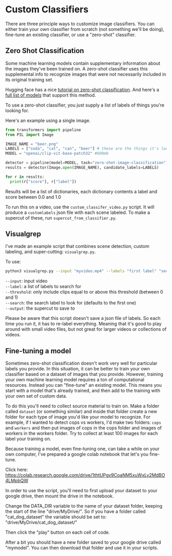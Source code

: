 # Custom Classifiers

There are three principle ways to customize image classifiers. You can either train your own classifier from scratch (not something we'll be doing), fine-tune an existing classifier, or use a "zero-shot" classifier.

## Zero Shot Classification

Some machine learning models contain supplementary information about the images they've been trained on. A zero-shot classifier uses this supplemental info to recognize images that were not necessarily included in its original training set.

Hugging face has a nice [tutorial on zero-shot classification](https://huggingface.co/docs/transformers/main/tasks/zero_shot_image_classification). And here's a [full list of models](https://huggingface.co/models?pipeline_tag=zero-shot-image-classification&sort=downloads) that support this method.

To use a zero-shot classifier, you just supply a list of labels of things you're looking for.

Here's an example using a single image.

```python
from transformers import pipeline
from PIL import Image

IMAGE_NAME = "beer.png"
LABELS = ["soda", "cat", "can", "beer"] # these are the things it's looking for!
MODEL = "openai/clip-vit-base-patch32" #600mb

detector = pipeline(model=MODEL, task="zero-shot-image-classification")
results = detector(Image.open(IMAGE_NAME), candidate_labels=LABELS)

for r in results:
  print(r["score"], r["label"])
```

Results will be a list of dictionaries, each dictionary contents a label and score between 0.0 and 1.0

To run this on a video, use the `custom_classifer_video.py` script. It will produce a `customlabels` json file with each scene labeled. To make a supercut of these, run `supercut_from_classifier.py`.

## Visualgrep

I've made an example script that combines scene detection, custom labeling, and super-cutting: `visualgrep.py`.

To use:

```bash
python3 visualgrep.py --input "myvideo.mp4" --labels "first label" "second label" "third label" --threshold 0.7 --search "first label" --output output.mp4
```

`--input`: input video  
`--label`: a list of labels to search for  
`--threshold`: only include clips equal to or above this threshold (between 0 and 1)  
`--search`: the search label to look for (defaults to the first one)  
`--output`: the supercut to save to

Please be aware that this script doesn't save a json file of labels. So each time you run it, it has to re-label everything. Meaning that it's good to play around with small video files, but not great for larger videos or collections of videos.

## Fine-tuning a model

Sometimes zero-shot classification doesn't work very well for particular labels you provide. In this situation, it can be better to train your own classifier based on a dataset of images that you provide. However, training your own machine learning model requires a ton of computational resources. Instead you can "fine-tune" an existing model. This means you start with a model that's already trained, and then add to the training with your own set of custom data.

To do this you'll need to collect source material to train on. Make a folder called `dataset` (or something similar) and inside that folder create a new folder for each type of image you'd like your model to recognize. For example, if I wanted to detect cops vs workers, I'd make two folders: `cops` and `workers` and then put images of cops in the cops folder and images of workers in the workers folder. Try to collect at least 100 images for each label your training on.

Because training a model, even fine-tuning one, can take a while on your own computer, I've prepared a google colab notebook that let's you fine-tune.

Click here: https://colab.research.google.com/drive/1thtUPgv9CoaNM5xuWxLy2MdBO4LMpbQW

In order to use the script, you'll need to first upload your dataset to your google drive, then mount the drive in the notebook.

Change the DATA_DIR variable to the name of your dataset folder, keeping the start of the line "drive/MyDrive/". So if you have a folder called "cat_dog_dataset" the variable should be set to: "drive/MyDrive/cat_dog_dataset/"

Then click the "play" button on each cell of code.

After a bit you should have a new folder saved to your google drive called "mymodel". You can then download that folder and use it in your scripts.
